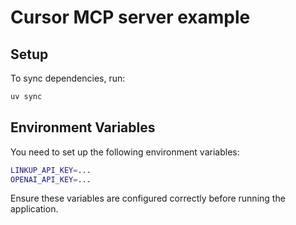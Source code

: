 # Cursor MCP server example

## Setup

To sync dependencies, run:

```sh
uv sync
```

## Environment Variables

You need to set up the following environment variables:

```sh
LINKUP_API_KEY=...
OPENAI_API_KEY=...
```

Ensure these variables are configured correctly before running the application.

